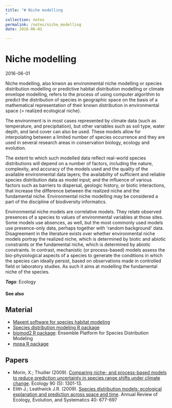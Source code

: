 ```yaml
---
title: "# Niche modelling
"
collection: notes
permalink: /notes/niche_modelling
date: 2016-06-01

---
```


# Niche modelling

2016-06-01

Niche modelling, also knwon as environmental niche modelling or species distribution modelling or predictive habitat distribution modelling or climate envelope modelling, refers to the process of using computer algorithm to predict the distribution of species in geographic space on the basis of a mathematical representation of their known distribution in environmental space (= realized ecological niche).

The environment is in most cases represented by climate data (such as temperature, and precipitation), but other variables such as soil type, water depth, and land cover can also be used. These models allow for interpolating between a limited number of species occurrence and they are used in several research areas in conservation biology, ecology and evolution.

The extent to which such modelled data reflect real-world species distributions will depend on a number of factors, including the nature, complexity, and accuracy of the models used and the quality of the available environmental data layers; the availability of sufficient and reliable species distribution data as model input; and the influence of various factors such as barriers to dispersal, geologic history, or biotic interactions, that increase the difference between the realized niche and the fundamental niche. Environmental niche modelling may be considered a part of the discipline of biodiversity informatics.

Environmental niche models are correlative models. They relate observed presences of a species to values of environmental variables at those sites. Some models use absences, as well, but the most commonly used models use presence-only data, perhaps together with 'random background' data. Disagreement in the literature exists over whether environmental niche models portray the realized niche, which is determined by biotic and abiotic constraints or the fundamental niche, which is determined by abiotic constraints. In contrast, mechanistic (or process-based) models assess the bio-physiological aspects of a species to generate the conditions in which the species can ideally persist, based on observations made in controlled field or laboratory studies. As such it aims at modelling the fundamental niche of the species.

***Tags***: Ecology

#### See also


## Material
* [Maxent software for species habitat modeling](http://www.cs.princeton.edu/~schapire/maxent/)
* [Species distribution modeling R package](https://cran.r-project.org/web/packages/dismo/vignettes/sdm.pdf)
* [biomod2 R package](https://cran.r-project.org/web/packages/biomod2/index.html): Ensemble Platform for Species Distribution Modeling
* [mopa R package](https://github.com/SantanderMetGroup/mopa)

## Papers
* Morin, X.; Thuiller (2009). [Comparing niche- and process-based models to reduce prediction uncertainty in species range shifts under climate change](https://www.researchgate.net/profile/Xavier_Morin/publication/26302444_Comparing_niche-_and_process-based_models_to_reduce_prediction_uncertainty_in_species_range_shifts_under_climate_change._Ecology/links/09e4151117172d574c000000.pdf). Ecology 90 (5): 1301-13.
* Elith J.; Leathwick J.R. (2009). [Species distribution models: ecological explanation and prediction across space and time](http://www.annualreviews.org/eprint/HWR4cusJrXYCSPZ9sUDj/full). Annual Review of Ecology, Evolution, and Systematics 40: 677-697



